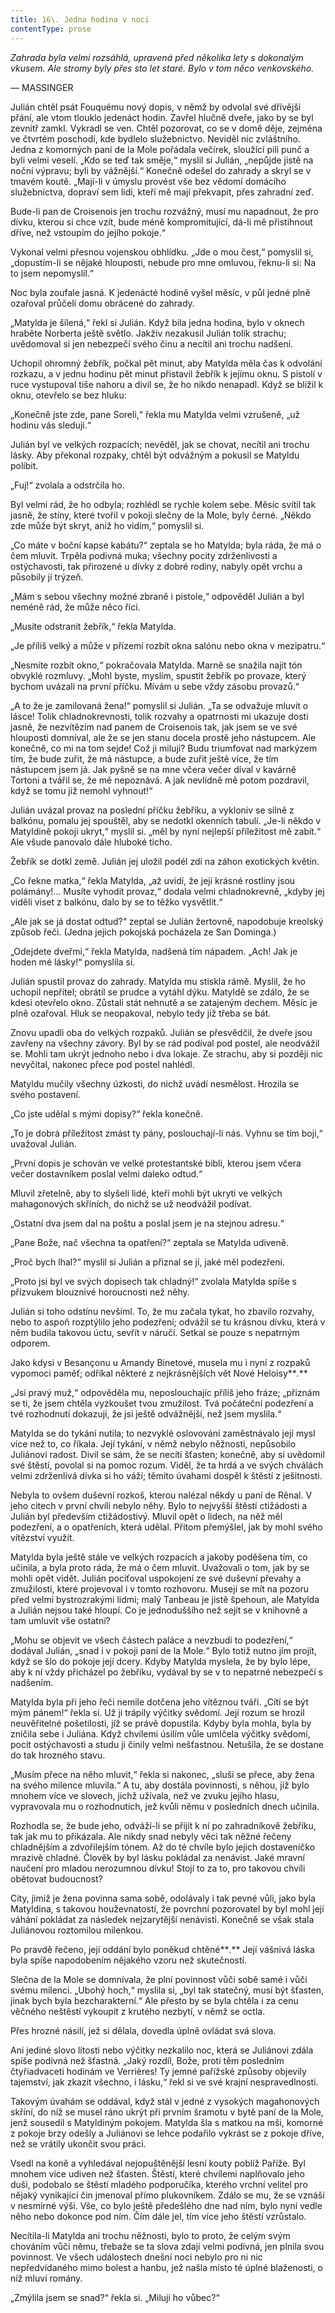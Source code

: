 ```yaml
---
title: 16\. Jedna hodina v noci
contentType: prose
---
```


<section>

_Zahrada byla velmi rozsáhlá, upravená před několika lety s dokonalým vkusem. Ale stromy byly přes sto let staré. Bylo v tom něco venkovského._

— MASSINGER

Julián chtěl psát Fouquému nový dopis, v němž by odvolal své dřívější přání, ale vtom tlouklo jedenáct hodin. Zavřel hlučně dveře, jako by se byl zevnitř zamkl. Vykradl se ven. Chtěl pozorovat, co se v domě děje, zejména ve čtvrtém poschodí, kde bydlelo služebnictvo. Neviděl nic zvláštního. Jedna z komorných paní de la Mole pořádala večírek, sloužící pili punč a byli velmi veselí. „Kdo se teď tak směje,“ myslil si Julián, „nepůjde jistě na noční výpravu; byli by vážnější.“ Konečně odešel do zahrady a skryl se v tmavém koutě. „Mají-li v úmyslu provést vše bez vědomí domácího služebnictva, dopraví sem lidi, kteří mě mají překvapit, přes zahradní zeď.

Bude-li pan de Croisenois jen trochu rozvážný, musí mu napadnout, že pro dívku, kterou si chce vzít, bude méně kompromitující, dá-li mě přistihnout dříve, než vstoupím do jejího pokoje.“

Vykonal velmi přesnou vojenskou obhlídku. „Jde o mou čest,“ pomyslil si, „dopustím-li se nějaké hlouposti, nebude pro mne omluvou, řeknu-li si: Na to jsem nepomyslil.“

Noc byla zoufale jasná. K jedenácté hodině vyšel měsíc, v půl jedné plně ozařoval průčelí domu obrácené do zahrady.

„Matylda je šílená,“ řekl si Julián. Když bila jedna hodina, bylo v oknech hraběte Norberta ještě světlo. Jakživ nezakusil Julián tolik strachu; uvědomoval si jen nebezpečí svého činu a necítil ani trochu nadšení.

Uchopil ohromný žebřík, počkal pět minut, aby Matylda měla čas k odvolání rozkazu, a v jednu hodinu pět minut přistavil žebřík k jejímu oknu. S pistolí v ruce vystupoval tiše nahoru a divil se, že ho nikdo nenapadl. Když se blížil k oknu, otevřelo se bez hluku:

„Konečně jste zde, pane Soreli,“ řekla mu Matylda velmi vzrušeně, „už hodinu vás sleduji.“

Julián byl ve velkých rozpacích; nevěděl, jak se chovat, necítil ani trochu lásky. Aby překonal rozpaky, chtěl být odvážným a pokusil se Matyldu políbit.

„Fuj!“ zvolala a odstrčila ho.

Byl velmi rád, že ho odbyla; rozhlédl se rychle kolem sebe. Měsíc svítil tak jasně, že stíny, které tvořil v pokoji slečny de la Mole, byly černé. „Někdo zde může být skryt, aniž ho vidím,“ pomyslil si.

„Co máte v boční kapse kabátu?“ zeptala se ho Matylda; byla ráda, že má o čem mluvit. Trpěla podivná muka; všechny pocity zdrženlivosti a ostýchavosti, tak přirozené u dívky z dobré rodiny, nabyly opět vrchu a působily jí trýzeň.

„Mám s sebou všechny možné zbraně i pistole,“ odpověděl Julián a byl neméně rád, že může něco říci.

„Musíte odstranit žebřík,“ řekla Matylda.

„Je příliš velký a může v přízemí rozbít okna salónu nebo okna v mezipatru.“

„Nesmíte rozbít okno,“ pokračovala Matylda. Marně se snažila najít tón obvyklé rozmluvy. „Mohl byste, myslím, spustit žebřík po provaze, který bychom uvázali na první příčku. Mívám u sebe vždy zásobu provazů.“

„A to že je zamilovaná žena!“ pomyslil si Julián. „Ta se odvažuje mluvit o lásce! Tolik chladnokrevnosti, tolik rozvahy a opatrnosti mi ukazuje dosti jasně, že nezvítězím nad panem de Croisenois tak, jak jsem se ve své hlouposti domníval, ale že se jen stanu docela prostě jeho nástupcem. Ale konečně, co mi na tom sejde! Což ji miluji? Budu triumfovat nad markýzem tím, že bude zuřit, že má nástupce, a bude zuřit ještě více, že tím nástupcem jsem já. Jak pyšně se na mne včera večer díval v kavárně Tortoni a tvářil se, že mě nepoznává. A jak nevlídně mě potom pozdravil, když se tomu již nemohl vyhnout!“

Julián uvázal provaz na poslední příčku žebříku, a vykloniv se silně z balkónu, pomalu jej spouštěl, aby se nedotkl okenních tabulí. „Je-li někdo v Matyldině pokoji ukryt,“ myslil si. „měl by nyní nejlepší příležitost mě zabít.“ Ale všude panovalo dále hluboké ticho.

Žebřík se dotkl země. Julián jej uložil podél zdi na záhon exotických květin.

„Co řekne matka,“ řekla Matylda, „až uvidí, že její krásné rostliny jsou polámány!… Musíte vyhodit provaz,“ dodala velmi chladnokrevně, „kdyby jej viděli viset z balkónu, dalo by se to těžko vysvětlit.“

„Ale jak se já dostat odtud?“ zeptal se Julián žertovně, napodobuje kreolský způsob řeči. (Jedna jejich pokojská pocházela ze San Dominga.)

„Odejdete dveřmi,“ řekla Matylda, nadšená tím nápadem. „Ach! Jak je hoden mé lásky!“ pomyslila si.

Julián spustil provaz do zahrady. Matylda mu stiskla rámě. Myslil, že ho uchopil nepřítel; obrátil se prudce a vytáhl dýku. Matyldě se zdálo, že se kdesi otevřelo okno. Zůstali stát nehnutě a se zatajeným dechem. Měsíc je plně ozařoval. Hluk se neopakoval, nebylo tedy již třeba se bát.

Znovu upadli oba do velkých rozpaků. Julián se přesvědčil, že dveře jsou zavřeny na všechny závory. Byl by se rád podíval pod postel, ale neodvážil se. Mohli tam ukrýt jednoho nebo i dva lokaje. Ze strachu, aby si později nic nevyčítal, nakonec přece pod postel nahlédl.

Matyldu mučily všechny úzkosti, do nichž uvádí nesmělost. Hrozila se svého postavení.

„Co jste udělal s mými dopisy?“ řekla konečně.

„To je dobrá příležitost zmást ty pány, poslouchají-li nás. Vyhnu se tím boji,“ uvažoval Julián.

„První dopis je schován ve velké protestantské bibli, kterou jsem včera večer dostavníkem poslal velmi daleko odtud.“

Mluvil zřetelně, aby to slyšeli lidé, kteří mohli být ukryti ve velkých mahagonových skříních, do nichž se už neodvážil podívat.

„Ostatní dva jsem dal na poštu a poslal jsem je na stejnou adresu.“

„Pane Bože, nač všechna ta opatření?“ zeptala se Matylda udiveně.

„Proč bych lhal?“ myslil si Julián a přiznal se jí, jaké měl podezření.

„Proto jsi byl ve svých dopisech tak chladný!“ zvolala Matylda spíše s přízvukem blouznivé horoucnosti než něhy.

Julián si toho odstínu nevšiml. To, že mu začala tykat, ho zbavilo rozvahy, nebo to aspoň rozptýlilo jeho podezření; odvážil se tu krásnou dívku, která v něm budila takovou úctu, sevřít v náručí. Setkal se pouze s nepatrným odporem.

Jako kdysi v Besançonu u Amandy Binetové, musela mu i nyní z rozpaků vypomoci paměť; odříkal některé z nejkrásnějších vět Nové Heloisy**_._**

„Jsi pravý muž,“ odpověděla mu, neposlouchajíc příliš jeho fráze; „přiznám se ti, že jsem chtěla vyzkoušet tvou zmužilost. Tvá počáteční podezření a tvé rozhodnutí dokazují, že jsi ještě odvážnější, než jsem myslila.“

Matylda se do tykání nutila; to nezvyklé oslovování zaměstnávalo její mysl více než to, co říkala. Její tykání, v němž nebylo něžnosti, nepůsobilo Juliánovi radost. Divil se sám, že se necítí šťasten; konečně, aby si uvědomil své štěstí, povolal si na pomoc rozum. Viděl, že ta hrdá a ve svých chválách velmi zdrženlivá dívka si ho váží; těmito úvahami dospěl k štěstí z ješitnosti.

Nebyla to ovšem duševní rozkoš, kterou nalézal někdy u paní de Rênal. V jeho citech v první chvíli nebylo něhy. Bylo to nejvyšší štěstí ctižádosti a Julián byl především ctižádostivý. Mluvil opět o lidech, na něž měl podezření, a o opatřeních, která udělal. Přitom přemýšlel, jak by mohl svého vítězství využít.

Matylda byla ještě stále ve velkých rozpacích a jakoby poděšena tím, co učinila, a byla proto ráda, že má o čem mluvit. Uvažovali o tom, jak by se mohli opět vidět. Julián pociťoval uspokojení ze své duševní převahy a zmužilosti, které projevoval i v tomto rozhovoru. Musejí se mít na pozoru před velmi bystrozrakými lidmi; malý Tanbeau je jistě špehoun, ale Matylda a Julián nejsou také hloupí. Co je jednoduššího než sejít se v knihovně a tam umluvit vše ostatní?

„Mohu se objevit ve všech částech paláce a nevzbudí to podezření,“ dodával Julián, „snad i v pokoji paní de la Mole.“ Bylo totiž nutno jím projít, když se šlo do pokoje její dcery. Kdyby Matylda myslela, že by bylo lépe, aby k ní vždy přicházel po žebříku, vydával by se v to nepatrné nebezpečí s nadšením.

Matylda byla při jeho řeči nemile dotčena jeho vítěznou tváří. „Cítí se být mým pánem!“ řekla si. Už ji trápily výčitky svědomí. Její rozum se hrozil neuvěřitelné pošetilosti, jíž se právě dopustila. Kdyby byla mohla, byla by zničila sebe i Juliána. Když chvílemi úsilím vůle umlčela výčitky svědomí, pocit ostýchavosti a studu ji činily velmi nešťastnou. Netušila, že se dostane do tak hrozného stavu.

„Musím přece na něho mluvit,“ řekla si nakonec, „sluší se přece, aby žena na svého milence mluvila.“ A tu, aby dostála povinnosti, s něhou, jíž bylo mnohem více ve slovech, jichž užívala, než ve zvuku jejího hlasu, vypravovala mu o rozhodnutích, jež kvůli němu v posledních dnech učinila.

Rozhodla se, že bude jeho, odváží-li se přijít k ní po zahradníkově žebříku, tak jak mu to přikázala. Ale nikdy snad nebyly věci tak něžné řečeny chladnějším a zdvořilejším tónem. Až do té chvíle bylo jejich dostaveníčko mrazivě chladné. Člověk by byl lásku pokládal za nenávist. Jaké mravní naučení pro mladou nerozumnou dívku! Stojí to za to, pro takovou chvíli obětovat budoucnost?

City, jimiž je žena povinna sama sobě, odolávaly i tak pevné vůli, jako byla Matyldina, s takovou houževnatostí, že povrchní pozorovatel by byl mohl její váhání pokládat za následek nejzarytější nenávisti. Konečně se však stala Juliánovou roztomilou milenkou.

Po pravdě řečeno, její oddání bylo poněkud chtěné**_._** Její vášnivá láska byla spíše napodobením nějakého vzoru než skutečností.

Slečna de la Mole se domnívala, že plní povinnost vůči sobě samé i vůči svému milenci. „Ubohý hoch,“ myslila si, „byl tak statečný, musí být šťasten, jinak bych byla bezcharakterní.“ Ale přesto by se byla chtěla i za cenu věčného neštěstí vykoupit z krutého nezbytí, v němž se octla.

Přes hrozné násilí, jež si dělala, dovedla úplně ovládat svá slova.

Ani jediné slovo lítosti nebo výčitky nezkalilo noc, která se Juliánovi zdála spíše podivná než šťastná. „Jaký rozdíl, Bože, proti těm posledním čtyřiadvaceti hodinám ve Verrières! Ty jemné pařížské způsoby objevily tajemství, jak zkazit všechno, i lásku,“ řekl si ve své krajní nespravedlnosti.

Takovým úvahám se oddával, když stál v jedné z vysokých magahonových skříní, do níž se musel ráno ukrýt při prvním šramotu v bytě paní de la Mole, jenž sousedil s Matyldiným pokojem. Matylda šla s matkou na mši, komorné z pokoje brzy odešly a Juliánovi se lehce podařilo vykrást se z pokoje dříve, než se vrátily ukončit svou práci.

Vsedl na koně a vyhledával nejopuštěnější lesní kouty poblíž Paříže. Byl mnohem více udiven než šťasten. Štěstí, které chvílemi naplňovalo jeho duši, podobalo se štěstí mladého podporučíka, kterého vrchní velitel pro nějaký vynikající čin jmenoval přímo plukovníkem. Zdálo se mu, že se vznáší v nesmírné výši. Vše, co bylo ještě předešlého dne nad ním, bylo nyní vedle něho nebo dokonce pod ním. Čím dále jel, tím více jeho štěstí vzrůstalo.

Necítila-li Matylda ani trochu něžnosti, bylo to proto, že celým svým chováním vůči němu, třebaže se ta slova zdají velmi podivná, jen plnila svou povinnost. Ve všech událostech dnešní noci nebylo pro ni nic nepředvídaného mimo bolest a hanbu, jež našla místo té úplné blaženosti, o níž mluví romány.

„Zmýlila jsem se snad?“ řekla si. „Miluji ho vůbec?“

</section>

[^1]: V mincích po 6 francích.

[^2]: Citáty z Byrona jsou v překladu Pavla Eisnera.

[^3]: Hrdinka veršované povídky ,,Paní z Vergy“ hynoucí v domnění, že ji zradil milenec.

[^4]: Překlad J. V. Sládka.

[^5]: Náboženské spolky služebnictva, jejichž prostřednictvím církev získávala spojence v šlechtických domech.

[^6]: Podívejte se na stranu 130.

[^7]: Věřte mi.

[^8]: Co je psáno, to je dáno.

[^9]: Chytrému napověz.

[^10]: Buď zdráv a miluj mě.

[^11]: Viz v Louvru vévodu Františka Aquitánského, odkládajícího přilbu a beroucího na sebe mnišský hábit, č. 1130 (_pozn. aut._).

[^12]: Francouzská mystička.

[^13]: Venkove, kdy tě spatřím (citát je však z Horatia).

[^14]: Jsem při tobě, je to moje dílo.

[^15]: Proslulý kejklíř (pozn. autora).

[^16]: Rossiniho opera.

[^17]: To mluví nespokojenec (poznámka Molièrova k Tartuffovi). _Pozn. autora._

[^18]: Biskup a ministr narozený v Besançonu.

[^19]: Redaktoři satirického časopisu, uvěznění pro urážku vlády.

[^20]: Musím se potrestat, jestliže jsem příliš milovala.

[^21]: Syn zedníka, který velel části roajalistické armády při vendéském povstání.

[^22]: Slavný kazatel.

[^23]: Jestliže dovolí osud.

[^24]: Od této chvíle již neřeknu ani slovo.

[^25]: Zde mluví z něho jakobín (_Pozn. aut.)._

[^26]: Od La Fontaina; podle nich je „manželský svazek tísnivým ortelem“.
